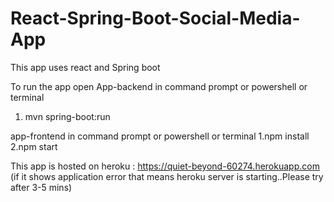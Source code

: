 # React-Spring-Boot-Social-Media-App
This app uses react and Spring boot 

To run the app open 
App-backend in command prompt or powershell or terminal
 1. mvn spring-boot:run
 
app-frontend in command prompt or powershell or terminal
 1.npm install
 2.npm start
 
 This app is hosted on heroku : https://quiet-beyond-60274.herokuapp.com 
 (if it shows application error that means heroku server is starting..Please try after 3-5 mins)

